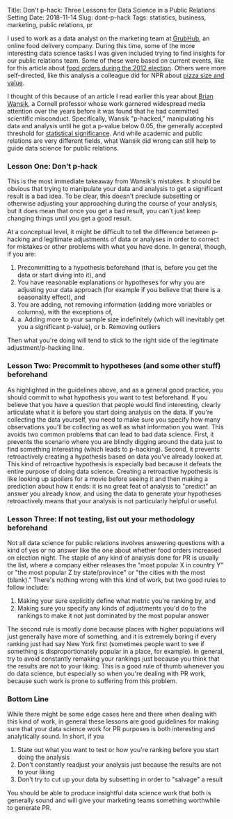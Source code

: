 Title: Don't p-hack: Three Lessons for Data Science in a Public Relations Setting
Date: 2018-11-14
Slug: dont-p-hack
Tags: statistics, business, marketing, public relations, pr

I used to work as a data analyst on the marketing team at [GrubHub](https://www.grubhub.com/), an online food delivery company. During this time, some of the more interesting data science tasks I was given included trying to find insights for our public relations team. Some of these were based on current events, like for this article about [food orders during the 2012 election](https://www.huffingtonpost.com/2012/11/07/election-night-food-delivery-grubhub_n_2090161.html). Others were more self-directed, like this analysis a colleague did for NPR about [pizza size and value](https://www.npr.org/sections/money/2014/02/26/282132576/74-476-reasons-you-should-always-get-the-bigger-pizza).

I thought of this because of an article I read earlier this year about [Brian Wansik](https://www.buzzfeednews.com/article/stephaniemlee/brian-wansink-cornell-p-hacking#.bmxLG1XPpN), a Cornell professor whose work garnered widespread media attention over the years before it was found that he had committed scientific misconduct. Specifically, Wansik "p-hacked," manipulating his data and analysis until he got a p-value below 0.05, the generally accepted threshold for [statistical significance](https://en.wikipedia.org/wiki/Statistical_significance). And while academic and public relations are very different fields, what Wansik did wrong can still help to guide data science for public relations.

### Lesson One: Don't p-hack

This is the most immediate takeaway from Wansik's mistakes. It should be obvious that trying to manipulate your data and analysis to get a significant result is a bad idea. To be clear, this doesn't preclude subsetting or otherwise adjusting your approaching during the course of your analysis, but it does mean that once you get a bad result, you can't just keep changing things until you get a good result.

At a conceptual level, it might be difficult to tell the difference between p-hacking and legitimate adjustments of data or analyses in order to correct for mistakes or other problems with what you have done. In general, though, if you are:

1. Precommitting to a hypothesis beforehand (that is, before you get the data or start diving into it), and
2. You have reasonable explanations or hypotheses for why you are adjusting your data approach (for example if you believe that there is a seasonality effect), and
3. You are adding, not removing information (adding more variables or columns), with the exceptions of,
4. a. Adding more to your sample size indefinitely (which will inevitably get you a significant p-value), or
   b. Removing outliers

Then what you're doing will tend to stick to the right side of the legitimate adjustment/p-hacking line.

### Lesson Two: Precommit to hypotheses (and some other stuff) beforehand

As highlighted in the guidelines above, and as a general good practice, you should commit to what hypothesis you want to test beforehand. If you believe that you have a question that people would find interesting, clearly articulate what it is before you start doing analysis on the data. If you're collecting the data yourself, you need to make sure you specify how many observations you'll be collecting as well as what information you want. This avoids two common problems that can lead to bad data science. First, it prevents the scenario where you are blindly digging around the data just to find something interesting (which leads to p-hacking). Second, it prevents retroactively creating a hypothesis based on data you've already looked at. This kind of retroactive hypothesis is especially bad because it defeats the entire purpose of doing data science. Creating a retroactive hypothesis is like looking up spoilers for a movie before seeing it and then making a prediction about how it ends: it is no great feat of analysis to "predict" an answer you already know, and using the data to generate your hypotheses retroactively means that your analysis is not particularly helpful or useful.

### Lesson Three: If not testing, list out your methodology beforehand

Not all data science for public relations involves answering questions with a kind of yes or no answer like the one about whether food orders increased on election night. The staple of any kind of analysis done for PR is usually the list, where a company either releases the "most popular X in country Y" or "the most popular Z by state/province" or "the cities with the most (blank)."  There's nothing wrong with this kind of work, but two good rules to follow include:

1. Making your sure explicitly define what metric you're ranking by, and
2. Making sure you specify any kinds of adjustments you'd do to the rankings to make it not just dominated by the most popular answer

The second rule is mostly done because places with higher populations will just generally have more of something, and it is extremely boring if every ranking just had say New York first (sometimes people want to see if something is disproportionately popular in a place, for example). In general, try to avoid constantly remaking your rankings just because you think that the results are not to your liking. This is a good rule of thumb whenever you do data science, but especially so when you're dealing with PR work, because such work is prone to suffering from this problem.

### Bottom Line

While there might be some edge cases here and there when dealing with this kind of work, in general these lessons are good guidelines for making sure that your data science work for PR purposes is both interesting and analytically sound. In short, if you

1. State out what you want to test or how you're ranking before you start doing the analysis
2. Don't constantly readjust your analysis just because the results are not to your liking
3. Don't try to cut up your data by subsetting in order to "salvage" a result

You should be able to produce insightful data science work that both is generally sound and will give your marketing teams something worthwhile to generate PR.